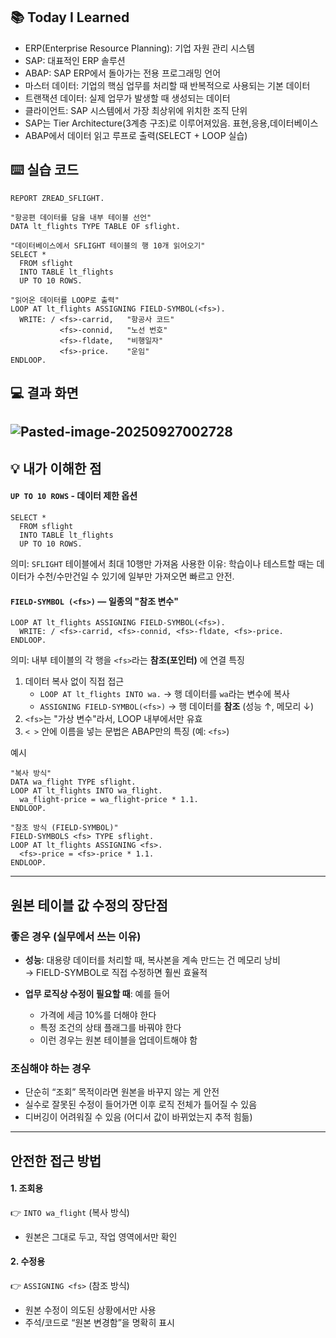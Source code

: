 ## 📚 Today I Learned
- ERP(Enterprise Resource Planning): 기업 자원 관리 시스템
- SAP: 대표적인 ERP 솔루션
- ABAP: SAP ERP에서 돌아가는 전용 프로그래밍 언어
- 마스터 데이터: 기업의 핵심 업무를 처리할 때 반복적으로 사용되는 기본 데이터
- 트랜잭션 데이터: 실제 업무가 발생할 때 생성되는 데이터
- 클라이언트: SAP 시스템에서 가장 최상위에 위치한 조직 단위
- SAP는 Tier Architecture(3계층 구조)로 이루어져있음. 표현,응용,데이터베이스
- ABAP에서 데이터 읽고 루프로 출력(SELECT + LOOP 실습)

## ⌨️ 실습 코드
```
REPORT ZREAD_SFLIGHT.  
  
"항공편 데이터를 담을 내부 테이블 선언"  
DATA lt_flights TYPE TABLE OF sflight.  
  
"데이터베이스에서 SFLIGHT 테이블의 행 10개 읽어오기"  
SELECT *  
  FROM sflight  
  INTO TABLE lt_flights  
  UP TO 10 ROWS.  
  
"읽어온 데이터를 LOOP로 출력"  
LOOP AT lt_flights ASSIGNING FIELD-SYMBOL(<fs>).  
  WRITE: / <fs>-carrid,   "항공사 코드"  
           <fs>-connid,   "노선 번호"  
           <fs>-fldate,   "비행일자"  
           <fs>-price.    "운임"  
ENDLOOP.
```

## 💻 결과 화면

![Pasted-image-20250927002728](Pasted-image-20250927002728.png)
---
## 💡 내가 이해한 점
#### `UP TO 10 ROWS` - 데이터 제한 옵션
```
SELECT * 
  FROM sflight
  INTO TABLE lt_flights
  UP TO 10 ROWS.
```
의미: `SFLIGHT` 테이블에서 최대 10행만 가져옴
사용한 이유: 학습이나 테스트할 때는 데이터가 수천/수만건일 수 있기에 일부만 가져오면 빠르고 안전.

#### `FIELD-SYMBOL (<fs>)` — 일종의 "참조 변수"
```
LOOP AT lt_flights ASSIGNING FIELD-SYMBOL(<fs>).
  WRITE: / <fs>-carrid, <fs>-connid, <fs>-fldate, <fs>-price.
ENDLOOP.
```
의미: 내부 테이블의 각 행을 `<fs>`라는 **참조(포인터)** 에 연결
특징
1. 데이터 복사 없이 직접 접근
	- `LOOP AT lt_flights INTO wa.` → 행 데이터를 `wa`라는 변수에 복사
	- `ASSIGNING FIELD-SYMBOL(<fs>)` → 행 데이터를 **참조** (성능 ↑, 메모리 ↓)
2. `<fs>`는 "가상 변수"라서, LOOP 내부에서만 유효
3. `< >` 안에 이름을 넣는 문법은 ABAP만의 특징 (예: `<fs>`)

예시
```
"복사 방식"
DATA wa_flight TYPE sflight.
LOOP AT lt_flights INTO wa_flight.
  wa_flight-price = wa_flight-price * 1.1.
ENDLOOP.

"참조 방식 (FIELD-SYMBOL)"
FIELD-SYMBOLS <fs> TYPE sflight.
LOOP AT lt_flights ASSIGNING <fs>.
  <fs>-price = <fs>-price * 1.1.
ENDLOOP.
```
---
## 원본 테이블 값 수정의 장단점

### 좋은 경우 (실무에서 쓰는 이유)

- **성능**: 대용량 데이터를 처리할 때, 복사본을 계속 만드는 건 메모리 낭비  
    → FIELD-SYMBOL로 직접 수정하면 훨씬 효율적
    
- **업무 로직상 수정이 필요할 때**: 예를 들어
    - 가격에 세금 10%를 더해야 한다
    - 특정 조건의 상태 플래그를 바꿔야 한다
    - 이런 경우는 원본 테이블을 업데이트해야 함

### 조심해야 하는 경우

- 단순히 “조회” 목적이라면 원본을 바꾸지 않는 게 안전
- 실수로 잘못된 수정이 들어가면 이후 로직 전체가 틀어질 수 있음
- 디버깅이 어려워질 수 있음 (어디서 값이 바뀌었는지 추적 힘듦)

---

## 안전한 접근 방법

#### 1. **조회용**
👉 `INTO wa_flight` (복사 방식)
- 원본은 그대로 두고, 작업 영역에서만 확인

#### 2. **수정용**
👉 `ASSIGNING <fs>` (참조 방식)
- 원본 수정이 의도된 상황에서만 사용
- 주석/코드로 “원본 변경함”을 명확히 표시